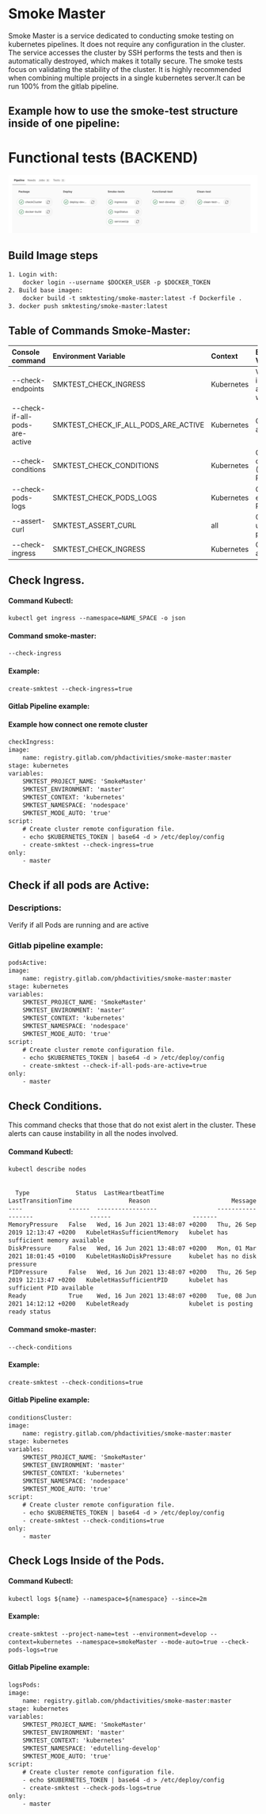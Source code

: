 # Smoke Master

Smoke Master is a service dedicated to conducting smoke testing on kubernetes pipelines. It does not require any configuration in the cluster. The service accesses the cluster by SSH performs the tests and then is automatically destroyed, which makes it totally secure.
The smoke tests focus on validating the stability of the cluster. It is highly recommended when combining multiple projects in a single kubernetes server.It can be run 100% from the gitlab pipeline.

## Example how to use the smoke-test structure inside of one pipeline:

# Functional tests (BACKEND)

![toolss_200px](docs//examplePipeline.png)

## Build Image steps

    1. Login with:
        docker login --username $DOCKER_USER -p $DOCKER_TOKEN
    2. Build base imagen:
        docker build -t smktesting/smoke-master:latest -f Dockerfile .
    3. docker push smktesting/smoke-master:latest

## Table of Commands Smoke-Master:

| Console command                | Environment Variable                 | Context    | Environment Variable                                   |
| :----------------------------- | :----------------------------------- | :--------- | :----------------------------------------------------- |
| --check-endpoints              | SMKTEST_CHECK_INGRESS                | Kubernetes | Verify that the income is available and without errors |
| --check-if-all-pods-are-active | SMKTEST_CHECK_IF_ALL_PODS_ARE_ACTIVE | Kubernetes | Check if all pods are active                           |
| --check-conditions             | SMKTEST_CHECK_CONDITIONS             | Kubernetes | Check cluster condition (MemoryPressure, PIDPressure)  |
| --check-pods-logs              | SMKTEST_CHECK_PODS_LOGS              | Kubernetes | Check if exist logs error inside of Pods               |
| --assert-curl                  | SMKTEST_ASSERT_CURL                  | all        | Check respose using Curl petitions                     |
| --check-ingress                | SMKTEST_CHECK_INGRESS                | Kubernetes | Check ingress and load balancer                        |

## Check Ingress.

#### Command Kubectl:

    kubectl get ingress --namespace=NAME_SPACE -o json

#### Command smoke-master:

    --check-ingress

#### Example:

    create-smktest --check-ingress=true

#### Gitlab Pipeline example:

#### Example how connect one remote cluster

    checkIngress:
    image:
        name: registry.gitlab.com/phdactivities/smoke-master:master
    stage: kubernetes
    variables:
        SMKTEST_PROJECT_NAME: 'SmokeMaster'
        SMKTEST_ENVIRONMENT: 'master'
        SMKTEST_CONTEXT: 'kubernetes'
        SMKTEST_NAMESPACE: 'nodespace'
        SMKTEST_MODE_AUTO: 'true'
    script:
        # Create cluster remote configuration file.
        - echo $KUBERNETES_TOKEN | base64 -d > /etc/deploy/config
        - create-smktest --check-ingress=true
    only:
        - master

## Check if all pods are Active:

### Descriptions:

Verify if all Pods are running and are active

### Gitlab pipeline example:

    podsActive:
    image:
        name: registry.gitlab.com/phdactivities/smoke-master:master
    stage: kubernetes
    variables:
        SMKTEST_PROJECT_NAME: 'SmokeMaster'
        SMKTEST_ENVIRONMENT: 'master'
        SMKTEST_CONTEXT: 'kubernetes'
        SMKTEST_NAMESPACE: 'nodespace'
        SMKTEST_MODE_AUTO: 'true'
    script:
        # Create cluster remote configuration file.
        - echo $KUBERNETES_TOKEN | base64 -d > /etc/deploy/config
        - create-smktest --check-if-all-pods-are-active=true
    only:
        - master

## Check Conditions.

This command checks that those that do not exist alert in the cluster. These alerts can cause instability in all the nodes involved.

#### Command Kubectl:

    kubectl describe nodes


      Type             Status  LastHeartbeatTime                 LastTransitionTime                Reason                       Message
    ----             ------  -----------------                 ------------------                ------                       -------
    MemoryPressure   False   Wed, 16 Jun 2021 13:48:07 +0200   Thu, 26 Sep 2019 12:13:47 +0200   KubeletHasSufficientMemory   kubelet has sufficient memory available
    DiskPressure     False   Wed, 16 Jun 2021 13:48:07 +0200   Mon, 01 Mar 2021 18:01:45 +0100   KubeletHasNoDiskPressure     kubelet has no disk pressure
    PIDPressure      False   Wed, 16 Jun 2021 13:48:07 +0200   Thu, 26 Sep 2019 12:13:47 +0200   KubeletHasSufficientPID      kubelet has sufficient PID available
    Ready            True    Wed, 16 Jun 2021 13:48:07 +0200   Tue, 08 Jun 2021 14:12:12 +0200   KubeletReady                 kubelet is posting ready status

#### Command smoke-master:

    --check-conditions

#### Example:

    create-smktest --check-conditions=true

#### Gitlab Pipeline example:

    conditionsCluster:
    image:
        name: registry.gitlab.com/phdactivities/smoke-master:master
    stage: kubernetes
    variables:
        SMKTEST_PROJECT_NAME: 'SmokeMaster'
        SMKTEST_ENVIRONMENT: 'master'
        SMKTEST_CONTEXT: 'kubernetes'
        SMKTEST_NAMESPACE: 'nodespace'
        SMKTEST_MODE_AUTO: 'true'
    script:
        # Create cluster remote configuration file.
        - echo $KUBERNETES_TOKEN | base64 -d > /etc/deploy/config
        - create-smktest --check-conditions=true
    only:
        - master

## Check Logs Inside of the Pods.

#### Command Kubectl:

    kubectl logs ${name} --namespace=${namespace} --since=2m

#### Example:

    create-smktest --project-name=test --environment=develop --context=kubernetes --namespace=smokeMaster --mode-auto=true --check-pods-logs=true

#### Gitlab Pipeline example:

    logsPods:
    image:
        name: registry.gitlab.com/phdactivities/smoke-master:master
    stage: kubernetes
    variables:
        SMKTEST_PROJECT_NAME: 'SmokeMaster'
        SMKTEST_ENVIRONMENT: 'master'
        SMKTEST_CONTEXT: 'kubernetes'
        SMKTEST_NAMESPACE: 'edutelling-develop'
        SMKTEST_MODE_AUTO: 'true'
    script:
        # Create cluster remote configuration file.
        - echo $KUBERNETES_TOKEN | base64 -d > /etc/deploy/config
        - create-smktest --check-pods-logs=true
    only:
        - master

